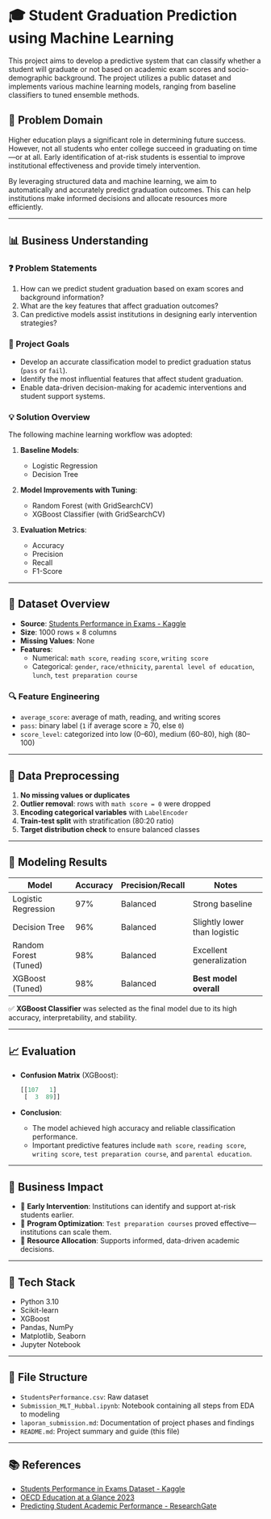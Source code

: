 
# 🎓 Student Graduation Prediction using Machine Learning

This project aims to develop a predictive system that can classify whether a student will graduate or not based on academic exam scores and socio-demographic background. The project utilizes a public dataset and implements various machine learning models, ranging from baseline classifiers to tuned ensemble methods.

## 🧠 Problem Domain

Higher education plays a significant role in determining future success. However, not all students who enter college succeed in graduating on time—or at all. Early identification of at-risk students is essential to improve institutional effectiveness and provide timely intervention.

By leveraging structured data and machine learning, we aim to automatically and accurately predict graduation outcomes. This can help institutions make informed decisions and allocate resources more efficiently.

---

## 📊 Business Understanding

### ❓ Problem Statements

1. How can we predict student graduation based on exam scores and background information?
2. What are the key features that affect graduation outcomes?
3. Can predictive models assist institutions in designing early intervention strategies?

### 🎯 Project Goals

- Develop an accurate classification model to predict graduation status (`pass` or `fail`).
- Identify the most influential features that affect student graduation.
- Enable data-driven decision-making for academic interventions and student support systems.

### 💡 Solution Overview

The following machine learning workflow was adopted:

1. **Baseline Models**:  
   - Logistic Regression  
   - Decision Tree  

2. **Model Improvements with Tuning**:  
   - Random Forest (with GridSearchCV)  
   - XGBoost Classifier (with GridSearchCV)  

3. **Evaluation Metrics**:  
   - Accuracy  
   - Precision  
   - Recall  
   - F1-Score  

---

## 📂 Dataset Overview

- **Source**: [Students Performance in Exams - Kaggle](https://www.kaggle.com/datasets/spscientist/students-performance-in-exams)
- **Size**: 1000 rows × 8 columns
- **Missing Values**: None
- **Features**:
  - Numerical: `math score`, `reading score`, `writing score`
  - Categorical: `gender`, `race/ethnicity`, `parental level of education`, `lunch`, `test preparation course`

### 🔍 Feature Engineering

- `average_score`: average of math, reading, and writing scores
- `pass`: binary label (`1` if average score ≥ 70, else `0`)
- `score_level`: categorized into low (0–60), medium (60–80), high (80–100)

---

## 🧼 Data Preprocessing

1. **No missing values or duplicates**
2. **Outlier removal**: rows with `math score = 0` were dropped
3. **Encoding categorical variables** with `LabelEncoder`
4. **Train-test split** with stratification (80:20 ratio)
5. **Target distribution check** to ensure balanced classes

---

## 🤖 Modeling Results

| Model               | Accuracy | Precision/Recall | Notes                             |
|--------------------|----------|------------------|-----------------------------------|
| Logistic Regression| 97%      | Balanced         | Strong baseline                   |
| Decision Tree      | 96%      | Balanced         | Slightly lower than logistic      |
| Random Forest (Tuned) | 98%   | Balanced         | Excellent generalization          |
| XGBoost (Tuned)    | 98%      | Balanced         | **Best model overall**            |

✅ **XGBoost Classifier** was selected as the final model due to its high accuracy, interpretability, and stability.

---

## 📈 Evaluation

- **Confusion Matrix** (XGBoost):

  ```python
  [[107   1]
   [  3  89]]
  ```

- **Conclusion**:
  - The model achieved high accuracy and reliable classification performance.
  - Important predictive features include `math score`, `reading score`, `writing score`, `test preparation course`, and `parental education`.

---

## 💼 Business Impact

- 📌 **Early Intervention**: Institutions can identify and support at-risk students earlier.
- 📌 **Program Optimization**: `Test preparation courses` proved effective—institutions can scale them.
- 📌 **Resource Allocation**: Supports informed, data-driven academic decisions.

---

## 🧪 Tech Stack

- Python 3.10
- Scikit-learn
- XGBoost
- Pandas, NumPy
- Matplotlib, Seaborn
- Jupyter Notebook

---

## 📁 File Structure

- `StudentsPerformance.csv`: Raw dataset
- `Submission_MLT_Hubbal.ipynb`: Notebook containing all steps from EDA to modeling
- `laporan_submission.md`: Documentation of project phases and findings
- `README.md`: Project summary and guide (this file)

---

## 📚 References

- [Students Performance in Exams Dataset - Kaggle](https://www.kaggle.com/datasets/spscientist/students-performance-in-exams)
- [OECD Education at a Glance 2023](https://www.oecd.org/education/education-at-a-glance/)
- [Predicting Student Academic Performance - ResearchGate](https://www.researchgate.net/publication/328110370_Predicting_Students_Academic_Performance_Using_Data_Mining_Techniques)
